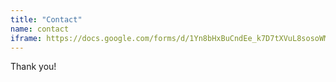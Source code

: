 ```yaml
---
title: "Contact"
name: contact
iframe: https://docs.google.com/forms/d/1Yn8bHxBuCndEe_k7D7tXVuL8sosoWMhutlTHCg_hDqA/viewform?embedded=true
---
```


Thank you!